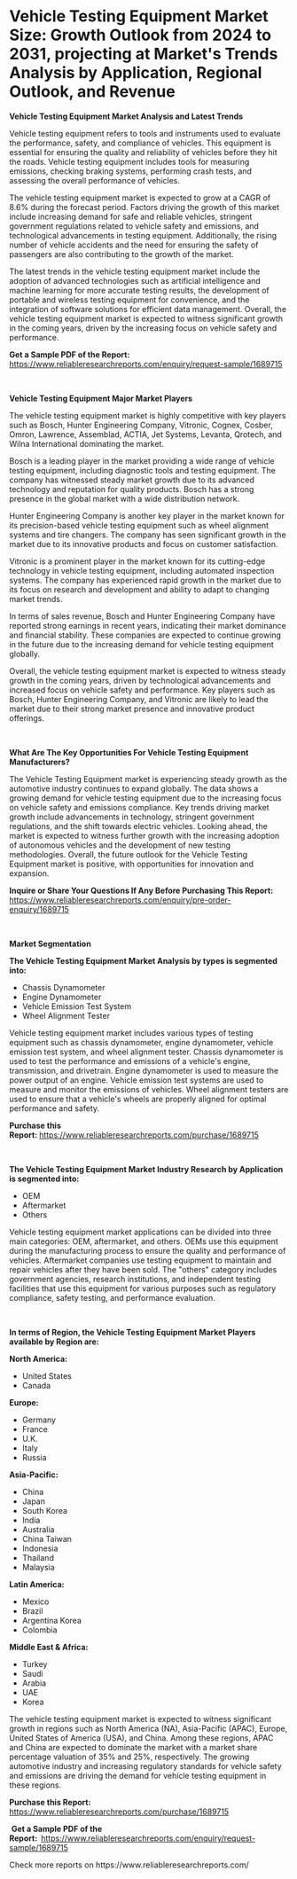 <p><h1>Vehicle Testing Equipment Market Size: Growth Outlook from 2024 to 2031, projecting at Market's Trends Analysis by Application, Regional Outlook, and Revenue</h1></p><p><strong>Vehicle Testing Equipment Market Analysis and Latest Trends</strong></p>
<p><p>Vehicle testing equipment refers to tools and instruments used to evaluate the performance, safety, and compliance of vehicles. This equipment is essential for ensuring the quality and reliability of vehicles before they hit the roads. Vehicle testing equipment includes tools for measuring emissions, checking braking systems, performing crash tests, and assessing the overall performance of vehicles.</p><p>The vehicle testing equipment market is expected to grow at a CAGR of 8.6% during the forecast period. Factors driving the growth of this market include increasing demand for safe and reliable vehicles, stringent government regulations related to vehicle safety and emissions, and technological advancements in testing equipment. Additionally, the rising number of vehicle accidents and the need for ensuring the safety of passengers are also contributing to the growth of the market.</p><p>The latest trends in the vehicle testing equipment market include the adoption of advanced technologies such as artificial intelligence and machine learning for more accurate testing results, the development of portable and wireless testing equipment for convenience, and the integration of software solutions for efficient data management. Overall, the vehicle testing equipment market is expected to witness significant growth in the coming years, driven by the increasing focus on vehicle safety and performance.</p></p>
<p><strong>Get a Sample PDF of the Report:&nbsp;</strong> <a href="https://www.reliableresearchreports.com/enquiry/request-sample/1689715">https://www.reliableresearchreports.com/enquiry/request-sample/1689715</a></p>
<p>&nbsp;</p>
<p><strong>Vehicle Testing Equipment Major Market Players</strong></p>
<p><p>The vehicle testing equipment market is highly competitive with key players such as Bosch, Hunter Engineering Company, Vitronic, Cognex, Cosber, Omron, Lawrence, Assemblad, ACTIA, Jet Systems, Levanta, Qrotech, and Wilna International dominating the market. </p><p>Bosch is a leading player in the market providing a wide range of vehicle testing equipment, including diagnostic tools and testing equipment. The company has witnessed steady market growth due to its advanced technology and reputation for quality products. Bosch has a strong presence in the global market with a wide distribution network.</p><p>Hunter Engineering Company is another key player in the market known for its precision-based vehicle testing equipment such as wheel alignment systems and tire changers. The company has seen significant growth in the market due to its innovative products and focus on customer satisfaction.</p><p>Vitronic is a prominent player in the market known for its cutting-edge technology in vehicle testing equipment, including automated inspection systems. The company has experienced rapid growth in the market due to its focus on research and development and ability to adapt to changing market trends.</p><p>In terms of sales revenue, Bosch and Hunter Engineering Company have reported strong earnings in recent years, indicating their market dominance and financial stability. These companies are expected to continue growing in the future due to the increasing demand for vehicle testing equipment globally.</p><p>Overall, the vehicle testing equipment market is expected to witness steady growth in the coming years, driven by technological advancements and increased focus on vehicle safety and performance. Key players such as Bosch, Hunter Engineering Company, and Vitronic are likely to lead the market due to their strong market presence and innovative product offerings.</p></p>
<p>&nbsp;</p>
<p><strong>What Are The Key Opportunities For Vehicle Testing Equipment Manufacturers?</strong></p>
<p><p>The Vehicle Testing Equipment market is experiencing steady growth as the automotive industry continues to expand globally. The data shows a growing demand for vehicle testing equipment due to the increasing focus on vehicle safety and emissions compliance. Key trends driving market growth include advancements in technology, stringent government regulations, and the shift towards electric vehicles. Looking ahead, the market is expected to witness further growth with the increasing adoption of autonomous vehicles and the development of new testing methodologies. Overall, the future outlook for the Vehicle Testing Equipment market is positive, with opportunities for innovation and expansion.</p></p>
<p><strong>Inquire or Share Your Questions If Any Before Purchasing This Report:</strong> <a href="https://www.reliableresearchreports.com/enquiry/pre-order-enquiry/1689715">https://www.reliableresearchreports.com/enquiry/pre-order-enquiry/1689715</a></p>
<p>&nbsp;</p>
<p><strong>Market Segmentation</strong></p>
<p><strong>The Vehicle Testing Equipment Market Analysis by types is segmented into:</strong></p>
<p><ul><li>Chassis Dynamometer</li><li>Engine Dynamometer</li><li>Vehicle Emission Test System</li><li>Wheel Alignment Tester</li></ul></p>
<p><p>Vehicle testing equipment market includes various types of testing equipment such as chassis dynamometer, engine dynamometer, vehicle emission test system, and wheel alignment tester. Chassis dynamometer is used to test the performance and emissions of a vehicle's engine, transmission, and drivetrain. Engine dynamometer is used to measure the power output of an engine. Vehicle emission test systems are used to measure and monitor the emissions of vehicles. Wheel alignment testers are used to ensure that a vehicle's wheels are properly aligned for optimal performance and safety.</p></p>
<p><strong>Purchase this Report:&nbsp;</strong><a href="https://www.reliableresearchreports.com/purchase/1689715">https://www.reliableresearchreports.com/purchase/1689715</a></p>
<p>&nbsp;</p>
<p><strong>The Vehicle Testing Equipment Market Industry Research by Application is segmented into:</strong></p>
<p><ul><li>OEM</li><li>Aftermarket</li><li>Others</li></ul></p>
<p><p>Vehicle testing equipment market applications can be divided into three main categories: OEM, aftermarket, and others. OEMs use this equipment during the manufacturing process to ensure the quality and performance of vehicles. Aftermarket companies use testing equipment to maintain and repair vehicles after they have been sold. The "others" category includes government agencies, research institutions, and independent testing facilities that use this equipment for various purposes such as regulatory compliance, safety testing, and performance evaluation.</p></p>
<p>&nbsp;</p>
<p><strong>In terms of Region, the Vehicle Testing Equipment Market Players available by Region are:</strong></p>
<p>
    <p> <strong> North America: </strong>
        <ul>
            <li>United States</li>
            <li>Canada</li>
        </ul>
        </p> 
    <p> <strong> Europe: </strong>
        <ul>
            <li>Germany</li>
            <li>France</li>
            <li>U.K.</li>
            <li>Italy</li>
            <li>Russia</li>
        </ul>
        </p> 
    <p> <strong> Asia-Pacific: </strong>
        <ul>
            <li>China</li>
            <li>Japan</li>
            <li>South Korea</li>
            <li>India</li>
            <li>Australia</li>
            <li>China Taiwan</li>
            <li>Indonesia</li>
            <li>Thailand</li>
            <li>Malaysia</li>
        </ul>
        </p> 
    <p> <strong> Latin America: </strong>
        <ul>
            <li>Mexico</li>
            <li>Brazil</li>
            <li>Argentina Korea</li>
            <li>Colombia</li>
        </ul>
        </p> 
    <p> <strong> Middle East & Africa: </strong>
        <ul>
            <li>Turkey</li>
            <li>Saudi</li>
            <li>Arabia</li>
            <li>UAE</li>
            <li>Korea</li>
        </ul>
    </p>
    </p>
<p><p>The vehicle testing equipment market is expected to witness significant growth in regions such as North America (NA), Asia-Pacific (APAC), Europe, United States of America (USA), and China. Among these regions, APAC and China are expected to dominate the market with a market share percentage valuation of 35% and 25%, respectively. The growing automotive industry and increasing regulatory standards for vehicle safety and emissions are driving the demand for vehicle testing equipment in these regions.</p></p>
<p><strong>Purchase this Report: </strong><a href="https://www.reliableresearchreports.com/purchase/1689715">https://www.reliableresearchreports.com/purchase/1689715</a></p>
<p>&nbsp;<strong>Get a Sample PDF of the Report:&nbsp;&nbsp;</strong><a href="https://www.reliableresearchreports.com/enquiry/request-sample/1689715">https://www.reliableresearchreports.com/enquiry/request-sample/1689715</a></p>
<p><strong></strong></p>
<p>Check more reports on https://www.reliableresearchreports.com/</p>